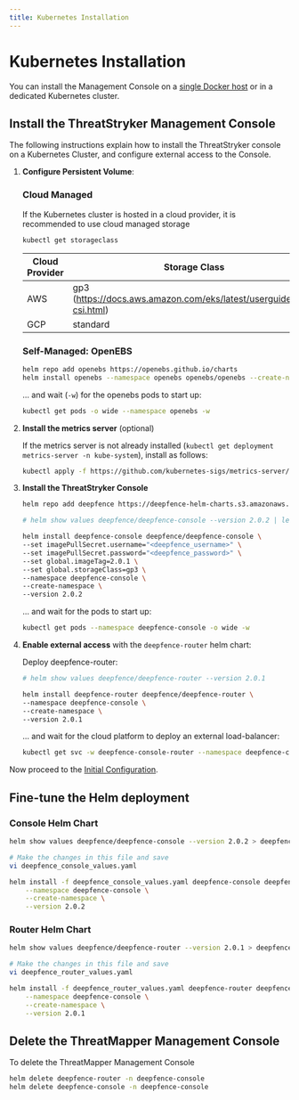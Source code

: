 ```yaml
---
title: Kubernetes Installation
---
```


# Kubernetes Installation

You can install the Management Console on a [single Docker host](docker) or in a dedicated Kubernetes cluster.

## Install the ThreatStryker Management Console

The following instructions explain how to install the ThreatStryker console on a Kubernetes Cluster, and configure external access to the Console.

1. **Configure Persistent Volume**:

    ### Cloud Managed
    
    If the Kubernetes cluster is hosted in a cloud provider, it is recommended to use cloud managed storage
    ```
    kubectl get storageclass
    ```
    | Cloud Provider | Storage Class                                                       |
    |----------------|---------------------------------------------------------------------|
    | AWS            | gp3 (https://docs.aws.amazon.com/eks/latest/userguide/ebs-csi.html) |
    | GCP            | standard                                                            |

    ### Self-Managed: OpenEBS

    ```bash
    helm repo add openebs https://openebs.github.io/charts
    helm install openebs --namespace openebs openebs/openebs --create-namespace
    ```
    
    ... and wait (```-w```) for the openebs pods to start up:
    
    ```bash
    kubectl get pods -o wide --namespace openebs -w
    ```

2. **Install the metrics server** (optional)

    If the metrics server is not already installed (```kubectl get deployment metrics-server -n kube-system```), install as follows:

    ```bash
    kubectl apply -f https://github.com/kubernetes-sigs/metrics-server/releases/latest/download/components.yaml
    ```

3. **Install the ThreatStryker Console**

    ```bash
    helm repo add deepfence https://deepfence-helm-charts.s3.amazonaws.com/enterprise

    # helm show values deepfence/deepfence-console --version 2.0.2 | less

    helm install deepfence-console deepfence/deepfence-console \
    --set imagePullSecret.username="<deepfence_username>" \
    --set imagePullSecret.password="<deepfence_password>" \
    --set global.imageTag=2.0.1 \
    --set global.storageClass=gp3 \
    --namespace deepfence-console \
    --create-namespace \
    --version 2.0.2
    ```

    ... and wait for the pods to start up:

    ```bash
    kubectl get pods --namespace deepfence-console -o wide -w
    ```

4. **Enable external access** with the ```deepfence-router``` helm chart:

    Deploy deepfence-router:

    ```bash
    # helm show values deepfence/deepfence-router --version 2.0.1
   
    helm install deepfence-router deepfence/deepfence-router \
    --namespace deepfence-console \
    --create-namespace \
    --version 2.0.1
    ```

    ... and wait for the cloud platform to deploy an external load-balancer:

    ```bash
    kubectl get svc -w deepfence-console-router --namespace deepfence-console
    ```

Now proceed to the [Initial Configuration](initial-configuration).

## Fine-tune the Helm deployment

### Console Helm Chart

```bash
helm show values deepfence/deepfence-console --version 2.0.2 > deepfence_console_values.yaml

# Make the changes in this file and save
vi deepfence_console_values.yaml

helm install -f deepfence_console_values.yaml deepfence-console deepfence/deepfence-console \
    --namespace deepfence-console \
    --create-namespace \
    --version 2.0.2
```

### Router Helm Chart

```bash
helm show values deepfence/deepfence-router --version 2.0.1 > deepfence_router_values.yaml

# Make the changes in this file and save
vi deepfence_router_values.yaml

helm install -f deepfence_router_values.yaml deepfence-router deepfence/deepfence-router \
    --namespace deepfence-console \
    --create-namespace \
    --version 2.0.1
```

## Delete the ThreatMapper Management Console

To delete the ThreatMapper Management Console

   ```bash
   helm delete deepfence-router -n deepfence-console
   helm delete deepfence-console -n deepfence-console
   ```
